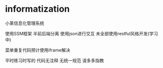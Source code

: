 # informatization
小莱信息化管理系统  

使用SSM框架 半前后端分离 使用json进行交互 未全部使用restful风格开发(学习中)

菜单重复代码预计使用iframe解决  

平时练习时写的 代码无注释 无统一规范  请多多指教
